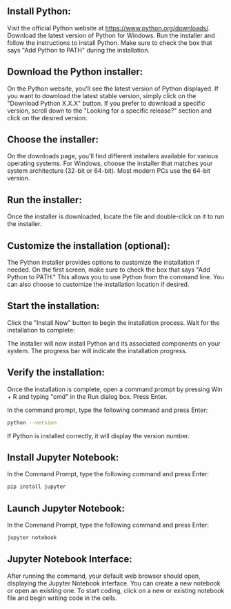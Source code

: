 

## Install Python:
Visit the official Python website at https://www.python.org/downloads/.
Download the latest version of Python for Windows.
Run the installer and follow the instructions to install Python. Make sure to check the box that says "Add Python to PATH" during the installation.

## Download the Python installer:
On the Python website, you'll see the latest version of Python displayed.
If you want to download the latest stable version, simply click on the "Download Python X.X.X" button.
If you prefer to download a specific version, scroll down to the "Looking for a specific release?" section and click on the desired version.

## Choose the installer:
On the downloads page, you'll find different installers available for various operating systems.
For Windows, choose the installer that matches your system architecture (32-bit or 64-bit). Most modern PCs use the 64-bit version.

## Run the installer:
Once the installer is downloaded, locate the file and double-click on it to run the installer.

## Customize the installation (optional):
The Python installer provides options to customize the installation if needed.
On the first screen, make sure to check the box that says "Add Python to PATH." This allows you to use Python from the command line.
You can also choose to customize the installation location if desired.

## Start the installation:
Click the "Install Now" button to begin the installation process.
Wait for the installation to complete:

The installer will now install Python and its associated components on your system.
The progress bar will indicate the installation progress.

## Verify the installation:
Once the installation is complete, open a command prompt by pressing Win + R and typing "cmd" in the Run dialog box. Press Enter.

In the command prompt, type the following command and press Enter:

```bash
python --version
```

If Python is installed correctly, it will display the version number.

## Install Jupyter Notebook:
In the Command Prompt, type the following command and press Enter:
```bash
pip install jupyter
```

## Launch Jupyter Notebook:
In the Command Prompt, type the following command and press Enter:
```bash
jupyter notebook
```

## Jupyter Notebook Interface:
After running the command, your default web browser should open, displaying the Jupyter Notebook interface.
You can create a new notebook or open an existing one.
To start coding, click on a new or existing notebook file and begin writing code in the cells.



